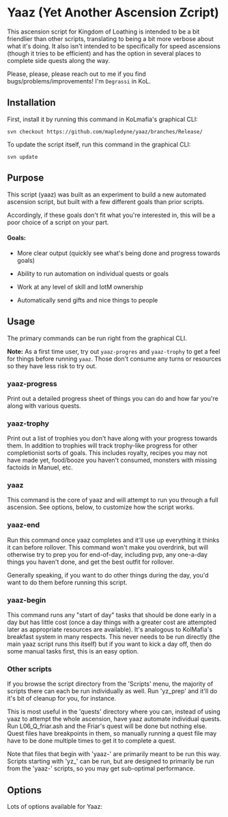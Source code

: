 # Yaaz (Yet Another Ascension Zcript)

This ascension script for Kingdom of Loathing is intended to be a bit friendlier
than other scripts, translating to being a bit more verbose about what it's
doing. It also isn't intended to be specifically for speed ascensions (though
it tries to be efficient) and has the option in several places to complete
side quests along the way.

Please, please, please reach out to me if you find bugs/problems/improvements!
I'm `Degrassi` in KoL.

## Installation

First, install it by running this command in KoLmafia's graphical CLI:

```
svn checkout https://github.com/mapledyne/yaaz/branches/Release/
```

To update the script itself, run this command in the graphical CLI:

```
svn update
```

## Purpose

This script (yaaz) was built as an experiment to build a new automated ascension script, but built with a few different goals than prior scripts.

Accordingly, if these goals don't fit what you're interested in, this will be a poor choice of a script on your part.

#### Goals:


* More clear output (quickly see what's being done and progress towards goals)

* Ability to run automation on individual quests or goals

* Work at any level of skill and IotM ownership

* Automatically send gifts and nice things to people


## Usage

The primary commands can be run right from the graphical CLI.

**Note:** As a first time user, try out `yaaz-progres` and `yaaz-trophy` to get
a feel for things before running `yaaz`. Those don't consume any turns or
resources so they have less risk to try out.

### yaaz-progress

Print out a detailed progress sheet of things you can do and how far you're
along with various quests.

### yaaz-trophy

Print out a list of trophies you don't have along with your progress towards
them. In addition to trophies will track trophy-like progress for other
completionist sorts of goals. This includes royalty, recipes you may not have
made yet, food/booze you haven't consumed, monsters with missing factoids in
Manuel, etc.

### yaaz

This command is the core of yaaz and will attempt to run you through a full
ascension. See options, below, to customize how the script works.

### yaaz-end

Run this command once yaaz completes and it'll use up everything it thinks it
can before rollover. This command won't make you overdrink, but will otherwise
try to prep you for end-of-day, including pvp, any one-a-day things you haven't
done, and get the best outfit for rollover.

Generally speaking, if you want to do other things during the day, you'd want
to do them before running this script.

### yaaz-begin

This command runs any "start of day" tasks that should be done early in a day
but has little cost (once a day things with a greater cost are attempted later
as appropriate resources are available). It's analogous to KolMafia's breakfast
system in many respects. This never needs to be run directly (the main yaaz
script runs this itself) but if you want to kick a day off, then do some manual
tasks first, this is an easy option.


### Other scripts

If you browse the script directory from the 'Scripts' menu, the majority of
scripts there can each be run individually as well. Run 'yz_prep' and it'll
do it's bit of cleanup for you, for instance.

This is most useful in the 'quests' directory where you can, instead of using
yaaz to attempt the whole ascension, have yaaz automate individual quests. Run
L06_Q_friar.ash and the Friar's quest will be done but nothing else. Quest
files have breakpoints in them, so manually running a quest file may have
to be done multiple times to get it to complete a quest.

Note that files that begin with 'yaaz-' are primarily meant to be run this way. Scripts starting with 'yz_' can be run, but are designed to primarily be run from the 'yaaz-' scripts, so you may get sub-optimal performance.


## Options

Lots of options available for Yaaz:
